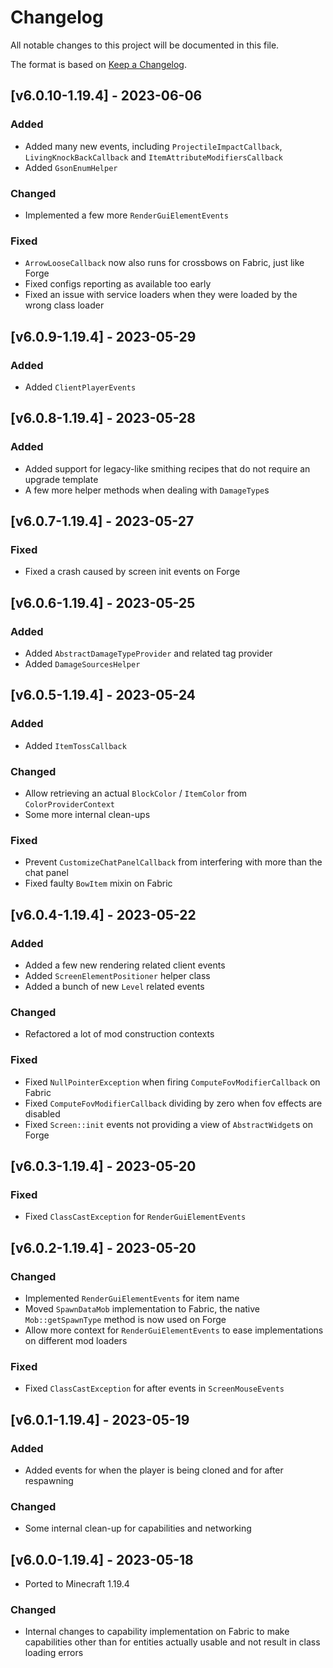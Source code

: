 # Changelog
All notable changes to this project will be documented in this file.

The format is based on [Keep a Changelog].

## [v6.0.10-1.19.4] - 2023-06-06
### Added
- Added many new events, including `ProjectileImpactCallback`, `LivingKnockBackCallback` and `ItemAttributeModifiersCallback`
- Added `GsonEnumHelper`
### Changed
- Implemented a few more `RenderGuiElementEvents`
### Fixed
- `ArrowLooseCallback` now also runs for crossbows on Fabric, just like Forge
- Fixed configs reporting as available too early
- Fixed an issue with service loaders when they were loaded by the wrong class loader

## [v6.0.9-1.19.4] - 2023-05-29
### Added
- Added `ClientPlayerEvents`

## [v6.0.8-1.19.4] - 2023-05-28
### Added
- Added support for legacy-like smithing recipes that do not require an upgrade template
- A few more helper methods when dealing with `DamageType`s

## [v6.0.7-1.19.4] - 2023-05-27
### Fixed
- Fixed a crash caused by screen init events on Forge

## [v6.0.6-1.19.4] - 2023-05-25
### Added
- Added `AbstractDamageTypeProvider` and related tag provider
- Added `DamageSourcesHelper`

## [v6.0.5-1.19.4] - 2023-05-24
### Added
- Added `ItemTossCallback`
### Changed
- Allow retrieving an actual `BlockColor` / `ItemColor` from `ColorProviderContext`
- Some more internal clean-ups
### Fixed
- Prevent `CustomizeChatPanelCallback` from interfering with more than the chat panel
- Fixed faulty `BowItem` mixin on Fabric

## [v6.0.4-1.19.4] - 2023-05-22
### Added
- Added a few new rendering related client events
- Added `ScreenElementPositioner` helper class
- Added a bunch of new `Level` related events
### Changed
- Refactored a lot of mod construction contexts
### Fixed
- Fixed `NullPointerException` when firing `ComputeFovModifierCallback` on Fabric
- Fixed `ComputeFovModifierCallback` dividing by zero when fov effects are disabled
- Fixed `Screen::init` events not providing a view of `AbstractWidget`s on Forge

## [v6.0.3-1.19.4] - 2023-05-20
### Fixed
- Fixed `ClassCastException` for `RenderGuiElementEvents`

## [v6.0.2-1.19.4] - 2023-05-20
### Changed
- Implemented `RenderGuiElementEvents` for item name
- Moved `SpawnDataMob` implementation to Fabric, the native `Mob::getSpawnType` method is now used on Forge
- Allow more context for `RenderGuiElementEvents` to ease implementations on different mod loaders 
### Fixed
- Fixed `ClassCastException` for after events in `ScreenMouseEvents`

## [v6.0.1-1.19.4] - 2023-05-19
### Added
- Added events for when the player is being cloned and for after respawning
### Changed
- Some internal clean-up for capabilities and networking

## [v6.0.0-1.19.4] - 2023-05-18
- Ported to Minecraft 1.19.4
### Changed
- Internal changes to capability implementation on Fabric to make capabilities other than for entities actually usable and not result in class loading errors

[Keep a Changelog]: https://keepachangelog.com/en/1.0.0/
